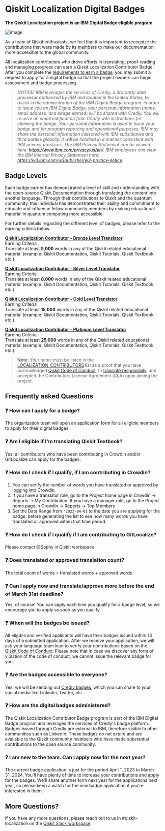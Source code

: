 # Qiskit Localization Digital Badges

**The Qiskit Localization project is an IBM Digital Badge eligible program**

![image](https://github.com/qiskit-community/qiskit-translations/assets/11485594/29e2979f-142b-4efc-9cea-8c301f3da61f)
 <br>

As a team of Qiskit enthusiasts, we feel that it is important to recognize the contributions that were made by its members to make our documentation more accessible to the global community.

All localization contributors who drove efforts in translating, proof-reading and managing progress can earn a Qiskit Localization Contributor Badge. After you complete the [requirements to earn a badge](#badge-levels), you may submit a request to apply for a digital badge so that the project owners can begin assessment and badge processing.

> *NOTICE: IBM leverages the services of Credly, a 3rd party data processor authorized by IBM and located in the United States, to assist in the administration of the IBM Digital Badge program. In order to issue you an IBM Digital Badge, your personal information (name, email address, and badge earned) will be shared with Credly. You will receive an email notification from Credly with instructions for claiming the badge. Your personal information is used to issue your badge and for program reporting and operational purposes. IBM may share the personal information collected with IBM subsidiaries and third parties globally. It will be handled in a manner consistent with IBM privacy practices. The IBM Privacy Statement can be viewed here: https://www.ibm.com/privacy/us/en/. IBM employees can view the IBM Internal Privacy Statement here: https://w3.ibm.com/w3publisher/w3-privacy-notice.*


## Badge Levels

Each badge earner has demonstrated a level of skill and understanding with the open-source Qiskit Documentation through translating the content into another language. Through their contributions to Qiskit and the quantum community, this individual has demonstrated their ability and commitment to educate and influence fellow community members by making educational material in quantum computing more accessible.

For further details regarding the different level of badges, please refer to the earning criteria below.

[**Qiskit Localization Contributor - Bronze Level Translator**](https://www.credly.com/org/ibm/badge/qiskit-localization-contributor-bronze-level-transl) <br>
Earning Criteria <br>
Translate at least **5,000** words in any of the Qiskit related educational material (example: Qiskit Documentation, Qiskit Tutorials, Qiskit Textbook, etc.).

[**Qiskit Localization Contributor - Silver Level Translator**](https://www.credly.com/org/ibm/badge/qiskit-localization-contributor-silver-level-transl) <br>
Earning Criteria <br>
Translate at least **8,000** words in any of the Qiskit related educational material (example: Qiskit Documentation, Qiskit Tutorials, Qiskit Textbook, etc.).

[**Qiskit Localization Contributor - Gold Level Translator**](https://www.credly.com/org/ibm/badge/qiskit-localization-contributor-gold-level-translat) <br>
Earning Criteria <br>
Translate at least **15,000** words in any of the Qiskit related educational material (example: Qiskit Documentation, Qiskit Tutorials, Qiskit Textbook, etc.).

[**Qiskit Localization Contributor - Platinum Level Translator**](https://www.credly.com/org/ibm/badge/qiskit-localization-contributor-platinum-level-tran) <br>
Earning Criteria <br>
Translate at least **25,000** words in any of the Qiskit related educational material (example: Qiskit Documentation, Qiskit Tutorials, Qiskit Textbook, etc.).

> **Note:** Your name must be listed in the [LOCALIZATION_CONTRIBUTORS](https://github.com/qiskit-community/qiskit-translations/blob/main/LOCALIZATION_CONTRIBUTORS) list as a proof that you have acknowledged [Qiskit Code of Conduct](https://github.com/Qiskit/qiskit/blob/main/CODE_OF_CONDUCT.md), to [translate responsibily](https://github.com/qiskit-community/qiskit-translations/blob/main/CODE_OF_CONDUCT.md#translate-responsibly), and accepted the Contributors License Agreement (CLA) upon joining the project.

## Frequently asked Questions

### :question: How can I apply for a badge?
The organization team will open an application form for all eligible members to apply for their digital badges.

### :question: Am I eligible if I'm translating Qiskit Textbook?
Yes, all contributors who have been contributing in Crowdin and/or GitLocalize can apply for the badges.

### :question: How do I check if I qualify, if I am contributing in Crowdin?
1. You can verify the number of words you have translated or approved by logging into Crowdin.
2. If you have a translator role, go to the Project home page in Crowdin -> Reports -> My Contribution.  If you have a manager role, go to the Project home page in Crowdin -> Reports -> Top Members
3. Set the Date Range from `"2023-04-01` to the date you are applying for the badge, before generating the list to see how many words you have translated or approved within that time period.

### :question: How do I check if I qualify if I am contributing to GitLocalize?
Please contact @Sophy in Qiskit workspace

### :question: Does translated or approved translation count?
The total count of words = translated words + approved words

### :question: Can I apply now and translate/approve more before the end of March 31st deadline?
Yes, of course! You can apply each time you qualify for a badge level, so we encourage you to apply as soon as you qualify.

### :question: When will the badges be issued?
All eligible and verified applicants will have their badges issued within 14 days of a submitted application. After we receive your application, we will ask your language team lead to verify your contributions based on the [Qiskit Code of Conduct](https://github.com/qiskit-community/qiskit-translations/blob/main/CODE_OF_CONDUCT.md). Please note that in case we discover any form of violation of the code of conduct, we cannot issue the relevant badge for you.

### :question: Are the badges accessible to everyone?
Yes, we will be sending out [Credly badges](https://info.credly.com/), which you can share to your social media like LinkedIn, Twitter, etc.

### :question: How are the digital badges administered?
The Qiskit Localization Contributor Badge program is part of the IBM Digital Badge program and leverages the services of Credly's badge platform. Badges issued through Credly are external to IBM, therefore visible to other communities such as LinkedIn. These badges do not expire and are available to the Qiskit community members who have made substantial contributions to the open source community.

### :question: I am new to the team. Can I apply now for the next year?
The current badge application is just for the period April 1, 2023 to March 31, 2024. You'll have plenty of time to increase your contributions and apply for the badges. We'll share another form next year for the applications next year, so please keep a watch for the new badge application if you're interested in them.

## More Questions?
If you have any more questions, please reach out to us in #qiskit-localization on the [Qiskit Slack workspace](https://ibm.co/joinqiskitslack).
